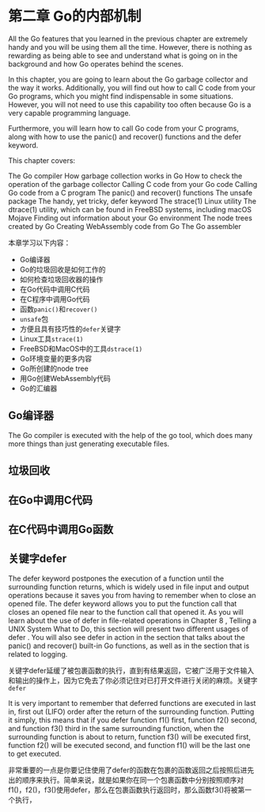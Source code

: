 # 第二章 Go的内部机制

All the Go features that you learned in the previous chapter are extremely handy and you will be using them all the time. However, there is nothing as rewarding as being able to see and understand what is going on in the background and how Go operates behind the scenes.

In this chapter, you are going to learn about the Go garbage collector and the way it works. Additionally, you will find out how to call C code from your Go programs, which you might find indispensable in some situations. However, you will not need to use this capability too often because Go is a very capable programming language.

Furthermore, you will learn how to call Go code from your C programs, along with how to use the panic() and recover() functions and the defer keyword.

This chapter covers:

The Go compiler
How garbage collection works in Go
How to check the operation of the garbage collector
Calling C code from your Go code
Calling Go code from a C program
The panic() and recover() functions
The unsafe package
The handy, yet tricky, defer keyword
The strace(1) Linux utility
The dtrace(1) utility, which can be found in FreeBSD systems, including macOS Mojave
Finding out information about your Go environment
The node trees created by Go
Creating WebAssembly code from Go
The Go assembler

本章学习以下内容：

- Go编译器
- Go的垃圾回收是如何工作的
- 如何检查垃圾回收器的操作
- 在Go代码中调用C代码
- 在C程序中调用Go代码
- 函数`panic()`和`recover()`
- `unsafe`包
- 方便且具有技巧性的`defer`关键字
- Linux工具`strace(1)`
- FreeBSD和MacOS中的工具`dstrace(1)`
- Go环境变量的更多内容
- Go所创建的node tree
- 用Go创建WebAssembly代码
- Go的汇编器

## Go编译器

The Go compiler is executed with the help of the go tool, which does many more things
than just generating executable files.

## 垃圾回收

## 在Go中调用C代码

## 在C代码中调用Go函数

## 关键字defer

The defer keyword postpones the execution of a function until the surrounding function
returns, which is widely used in file input and output operations because it saves you from
having to remember when to close an opened file. The defer keyword allows you to put
the function call that closes an opened file near to the function call that opened it. As you
will learn about the use of defer in file-related operations in Chapter 8 , Telling a UNIX
System What to Do, this section will present two different usages of defer . You will also see
defer in action in the section that talks about the panic() and recover() built-in Go
functions, as well as in the section that is related to logging.

关键字defer延缓了被包裹函数的执行，直到有结果返回，它被广泛用于文件输入和输出的操作上，因为它免去了你必须记住对已打开文件进行关闭的麻烦。关键字`defer`

It is very important to remember that deferred functions are executed in last in, first out
(LIFO) order after the return of the surrounding function. Putting it simply, this means that
if you defer function f1() first, function f2() second, and function f3() third in the
same surrounding function, when the surrounding function is about to return, function
f3() will be executed first, function f2() will be executed second, and function f1() will
be the last one to get executed.

非常重要的一点是你要记住使用了defer的函数在包裹的函数返回之后按照后进先出的顺序来执行。简单来说，就是如果你在同一个包裹函数中分别按照顺序对f1()，f2()，f3()使用defer，那么在包裹函数执行返回时，那么函数f3()将被第一个执行，

## 
